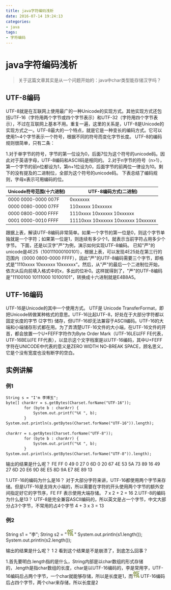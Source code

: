 ```yaml
---
title: java字符编码浅析
date: 2016-07-14 19:24:13
categories:
- java
tags:
- 字符编码
---
```

# java字符编码浅析
> 关于这篇文章其实是从一个问题开始的：java中char类型能存储汉字吗？

## UTF-8编码
UTF-8就是在互联网上使用最广的一种Unicode的实现方式。其他实现方式还包括UTF-16（字符用两个字节或四个字节表示）和UTF-32（字符用四个字节表示），不过在互联网上基本不用。重复一遍，这里的关系是，UTF-8是Unicode的实现方式之一。UTF-8最大的一个特点，就是它是一种变长的编码方式。它可以使用1~4个字节表示一个符号，根据不同的符号而变化字节长度。
UTF-8的编码规则很简单，只有二条：

<!-- more -->

1.对于单字节的符号，字节的第一位设为0，后面7位为这个符号的unicode码。因此对于英语字母，UTF-8编码和ASCII码是相同的。
2.对于n字节的符号（n>1），第一个字节的前n位都设为1，第n+1位设为0，后面字节的前两位一律设为10。剩下的没有提及的二进制位，全部为这个符号的unicode码。
下表总结了编码规则，字母x表示可用编码的位。

Unicode符号范围(十六进制) | UTF-8编码方式(二进制)
--------------- | ------------
0000 0000-0000 007F | 0xxxxxxx
0000 0080-0000 07FF | 110xxxxx 10xxxxxx
0000 0800-0000 FFFF | 1110xxxx 10xxxxxx 10xxxxxx
0001 0000-0010 FFFF | 11110xxx 10xxxxxx 10xxxxxx 10xxxxxx

跟据上表，解读UTF-8编码非常简单。如果一个字节的第一位是0，则这个字节单独就是一个字符；如果第一位是1，则连续有多少个1，就表示当前字符占用多少个字节。
下面，还是以汉字"严"为例，演示如何实现UTF-8编码。
已知"严"的unicode是4E25（100111000100101），根据上表，可以发现4E25处在第三行的范围内（0000 0800-0000 FFFF），因此"严"的UTF-8编码需要三个字节，即格式是"1110xxxx 10xxxxxx 10xxxxxx"。然后，从"严"的最后一个二进制位开始，依次从后向前填入格式中的x，多出的位补0。这样就得到了，"严"的UTF-8编码是"11100100 10111000 10100101"，转换成十六进制就是E4B8A5。

## UTF-16编码
UTF-16是Unicode的其中一个使用方式。 UTF是 Unicode TransferFormat，即把Unicode转做某种格式的意思。UTF-16比起UTF-8，好处在于大部分字符都以固定长度的字节 (2字节) 储存，但UTF-16却无法兼容于ASCII编码。UTF-16的大端和小端储存形式都在用。为了弄清楚UTF-16文件的大小端，在UTF-16文件的开首，都会放置一个U+FEFF字符作为Byte Order Mark（UTF-16LE以FF FE代表，UTF-16BE以FE FF代表），以显示这个文字档案是以UTF-16编码，其中U+FEFF字符在UNICODE中代表的意义是ZERO WIDTH NO-BREAK SPACE，顾名思义，它是个没有宽度也没有断字的空白。

## 实例讲解
### 例1
```
String s = "I'm 李博玉";
byte[] charArr = s.getBytes(Charset.forName("UTF-16"));
		for (byte b : charArr) {
			System.out.printf("%X ", b);
		}
System.out.println(s.getBytes(Charset.forName("UTF-16")).length);

charArr = s.getBytes(Charset.forName("UTF-8"));
		for (byte b : charArr) {
			System.out.printf("%X ", b);
		}
System.out.println(s.getBytes(Charset.forName("UTF-8")).length);
```
输出的结果是什么呢？
FE FF 0 49 0 27 0 6D 0 20 67 4E 53 5A 73 89
16
49 27 6D 20 E6 9D 8E E5 8D 9A E7 8E 89
13

1.UTF-16的编码为什么是16？
对于大部分字符来讲，UTF-16都使用两个字节来存储。但是UTF-16是支持大小端的，所以需要在字符的开头使用两个字节的额外空间指定好它的字节序，FE FF 表示使用大端存储。
7 x 2 + 2 = 16
2.UTF-8的编码为什么是13？
UTF-8是完全兼容ASCII编码的，所以英文是占一个字节，中文大部分占3个字节，不常用的占4个字节
4 + 3 x 3 = 13

### 例2


String s1 = "李";
String s2 = "![](/images/media/14707129240405.jpg)"
System.out.println(s1.length());
System.out.println(s2.length());

输出的结果是什么呢？
1
2
看到这个结果是不是崩溃了，到底怎么回事？

1.首先要明白.length指的是什么，String内部是以char数组的形式存储的，.length是指char数组的长度，char是以UTF-16编码的，李是常用字，UTF-16编码后占两个字节，一个char就能够存储，所以是长度是1，而![](/images/media/14707129334632.jpg)UTF-16编码后占四个字节，两个char来存储，所以长度是2
